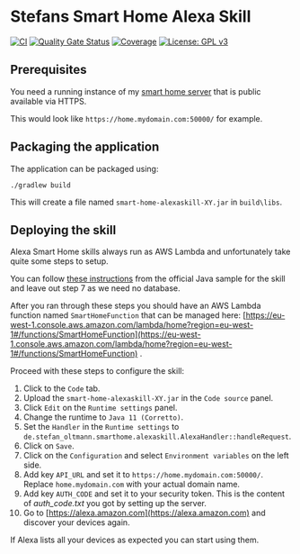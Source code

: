# Stefans Smart Home Alexa Skill

[![CI](https://github.com/StefanOltmann/smart-home-alexaskill/actions/workflows/ci.yml/badge.svg?branch=master)](https://github.com/StefanOltmann/smart-home-alexaskill/actions/workflows/ci.yml)
[![Quality Gate Status](https://sonarcloud.io/api/project_badges/measure?project=smart-home-alexaskill&metric=alert_status)](https://sonarcloud.io/dashboard?id=smart-home-alexaskill)
[![Coverage](https://sonarcloud.io/api/project_badges/measure?project=smart-home-alexaskill&metric=coverage)](https://sonarcloud.io/dashboard?id=smart-home-alexaskill)
[![License: GPL v3](https://img.shields.io/badge/License-GPLv3-blue.svg)](https://www.gnu.org/licenses/gpl-3.0)

## Prerequisites

You need a running instance of my [smart home server](https://github.com/StefanOltmann/smart-home-server)
that is public available via HTTPS.

This would look like `https://home.mydomain.com:50000/` for example.

## Packaging the application

The application can be packaged using:

```shell script
./gradlew build
```

This will create a file named `smart-home-alexaskill-XY.jar` in `build\libs`.

## Deploying the skill

Alexa Smart Home skills always run as AWS Lambda and unfortunately take quite some steps to setup.

You can
follow [these instructions](https://github.com/alexa/skill-sample-java-smarthome-switch/blob/master/instructions/README.md)
from the official Java sample for the skill and leave out step 7 as we need no database.

After you ran through these steps you should have an AWS Lambda function named `SmartHomeFunction` that can be managed
here:
[https://eu-west-1.console.aws.amazon.com/lambda/home?region=eu-west-1#/functions/SmartHomeFunction](https://eu-west-1.console.aws.amazon.com/lambda/home?region=eu-west-1#/functions/SmartHomeFunction)
.

Proceed with these steps to configure the skill:

1. Click to the `Code` tab.
2. Upload the `smart-home-alexaskill-XY.jar` in the `Code source` panel.
3. Click `Edit` on the `Runtime settings` panel.
4. Change the runtime to `Java 11 (Corretto)`.
5. Set the `Handler` in the `Runtime settings` to `de.stefan_oltmann.smarthome.alexaskill.AlexaHandler::handleRequest`.
6. Click on `Save`.
7. Click on the `Configuration` and select `Environment variables` on the left side.
9. Add key `API_URL` and set it to `https://home.mydomain.com:50000/`. Replace `home.mydomain.com` with your actual
   domain name.
10. Add key `AUTH_CODE` and set it to your security token. This is the content of _auth_code.txt_ you got by setting up
    the server.
11. Go to [https://alexa.amazon.com](https://alexa.amazon.com) and discover your devices again.

If Alexa lists all your devices as expected you can start using them.
